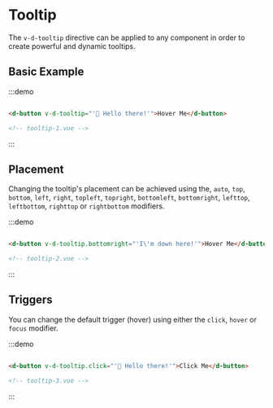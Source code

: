 # Tooltip

The `v-d-tooltip` directive can be applied to any component in order to create powerful and dynamic tooltips.

## Basic Example

:::demo
```html

<d-button v-d-tooltip="'👋 Hello there!'">Hover Me</d-button>

<!-- tooltip-1.vue -->
```
:::

## Placement

Changing the tooltip's placement can be achieved using the, `auto`, `top`, `bottom`, `left`, `right`, `topleft`, `topright`, `bottomleft`, `bottomright`, `lefttop`, `leftbottom`, `righttop` or `rightbottom` modifiers.

:::demo
```html

<d-button v-d-tooltip.bottomright="'I\'m down here!'">Hover Me</d-button>

<!-- tooltip-2.vue -->
```
:::

## Triggers

You can change the default trigger (hover) using either the `click`, `hover` or `focus` modifier.

:::demo
```html

<d-button v-d-tooltip.click="'👋 Hello there!'">Click Me</d-button>

<!-- tooltip-3.vue -->
```
:::


